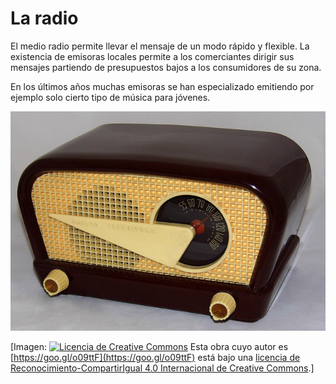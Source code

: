 # La radio

El medio radio permite llevar el mensaje de un modo rápido y flexible. La existencia de emisoras locales permite a los comerciantes dirigir sus mensajes partiendo de presupuestos bajos a los consumidores de su zona.

En los últimos años muchas emisoras se han especializado emitiendo por ejemplo solo cierto tipo de música para jóvenes.


![radio](img/radio.jpg "radio")



\[Imagen: [![Licencia de Creative Commons](https://i.creativecommons.org/l/by-sa/4.0/80x15.png)](http://creativecommons.org/licenses/by-sa/4.0/) Esta obra cuyo autor es [https://goo.gl/o09ttF](https://goo.gl/o09ttF) está bajo una [licencia de Reconocimiento-CompartirIgual 4.0 Internacional de Creative Commons](http://creativecommons.org/licenses/by-sa/4.0/).\]
